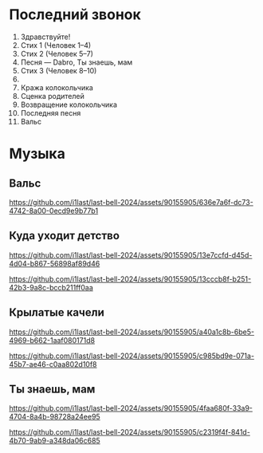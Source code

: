 # Последний звонок
1. Здравствуйте!
2. Стих 1 (Человек 1–4)
3. Стих 2 (Человек 5–7)
4. Песня — Dabro, Ты знаешь, мам
5. Стих 3 (Человек 8–10)
6. 
7. Кража колокольчика
8. Сценка родителей
9. Возвращение колокольчика
10. Последняя песня
11. Вальс


# Музыка
## Вальс
https://github.com/i1last/last-bell-2024/assets/90155905/636e7a6f-dc73-4742-8a00-0ecd9e9b77b1

## Куда уходит детство
https://github.com/i1last/last-bell-2024/assets/90155905/13e7ccfd-d45d-4d04-b867-56898af89d46

https://github.com/i1last/last-bell-2024/assets/90155905/13cccb8f-b251-42b3-9a8c-bccb211ff0aa

## Крылатые качели
https://github.com/i1last/last-bell-2024/assets/90155905/a40a1c8b-6be5-4969-b662-1aaf080171d8

https://github.com/i1last/last-bell-2024/assets/90155905/c985bd9e-071a-45b7-ae46-c0aa802d10f8

## Ты знаешь, мам
https://github.com/i1last/last-bell-2024/assets/90155905/4faa680f-33a9-4704-8a4b-98728a24ee95

https://github.com/i1last/last-bell-2024/assets/90155905/c2319f4f-841d-4b70-9ab9-a348da06c685
